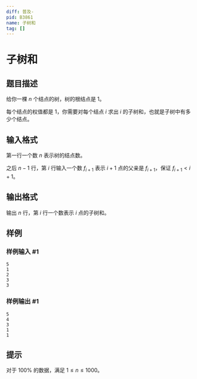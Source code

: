 ```yaml
---
diff: 普及-
pid: B3861
name: 子树和
tag: []
---
```

# 子树和
## 题目描述

给你一棵 $n$ 个结点的树，树的根结点是 $1$。

每个结点的权值都是 $1$，你需要对每个结点 $i$ 求出 $i$ 的子树和，也就是子树中有多少个结点。
## 输入格式

第一行一个数 $n$ 表示树的结点数。

之后 $n-1$ 行，第 $i$ 行输入一个数 $f_{i+1}$ 表示 $i+1$ 点的父亲是 $f_{i+1}$，保证 $f_{i+1}<i+1$。
## 输出格式

输出 $n$ 行，第 $i$ 行一个数表示 $i$ 点的子树和。
## 样例

### 样例输入 #1
```
5
1
2
3
3
```
### 样例输出 #1
```
5
4
3
1
1
```
## 提示

对于 $100\%$ 的数据，满足 $1\le n\le 1000$。
